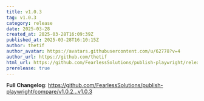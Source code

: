 ```yaml
---
title: v1.0.3
tag: v1.0.3
category: release
date: 2025-03-28
created_at: 2025-03-28T16:09:39Z
published_at: 2025-03-28T16:10:15Z
author: thetif
author_avatar: https://avatars.githubusercontent.com/u/62778?v=4
author_url: https://github.com/thetif
html_url: https://github.com/FearlessSolutions/publish-playwright/releases/tag/v1.0.3
prerelease: true
---
```


**Full Changelog**: https://github.com/FearlessSolutions/publish-playwright/compare/v1.0.2...v1.0.3

